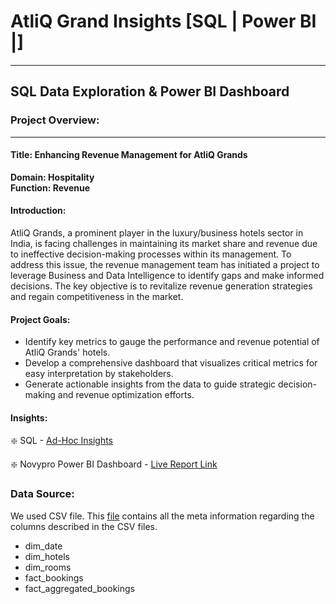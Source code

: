 # AtliQ Grand Insights [SQL | Power BI |]
---
## SQL Data Exploration & Power BI Dashboard
### Project Overview:
--- 
#### Title: Enhancing Revenue Management for AtliQ Grands
**Domain:  Hospitality**      
**Function: Revenue**

#### Introduction:
AtliQ Grands, a prominent player in the luxury/business hotels sector in India, is facing challenges in maintaining its market share and revenue due to ineffective decision-making processes within its management. To address this issue, the revenue management team has initiated a project to leverage Business and Data Intelligence to identify gaps and make informed decisions. The key objective is to revitalize revenue generation strategies and regain competitiveness in the market.

#### Project Goals:

- Identify key metrics to gauge the performance and revenue potential of AtliQ Grands' hotels.
- Develop a comprehensive dashboard that visualizes critical metrics for easy interpretation by stakeholders.
- Generate actionable insights from the data to guide strategic decision-making and revenue optimization efforts.

#### Insights:

❇️ SQL - [Ad-Hoc Insights]()

❇️ Novypro Power BI Dashboard - [Live Report Link](https://www.novypro.com/project/atliq-hospitality-analysis-24)

### Data Source:
We used CSV file. 
This [file]() contains all the meta information regarding the columns described in the CSV files.
- dim_date
- dim_hotels
- dim_rooms
- fact_bookings
- fact_aggregated_bookings
